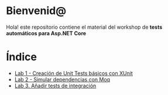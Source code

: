 # Bienvenid@

Hola! este repositorio contiene el material del workshop de **tests automáticos para Asp.NET Core**

# Índice

-   [Lab 1 - Creación de Unit Tests básicos con XUnit](Lab01/README.md)
-   [Lab 2 - Simular dependencias con Moq](Lab02/README.md)
-   [Lab 3. Añadir tests de integración](Lab03/README.md)